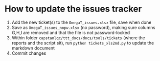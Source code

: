 # How to update the issues tracker

1. Add the new ticket(s) to the `OmegaT_issues.xlsx` file, save when done
2. Save as `OmegaT_issues_nopw.xlsx` (no password), making sure columns G,H,I are removed and that the file is not password-locked
3. Within folder `capstanlqc/ttt_docs/docs/tools/tickets` (where the reports and the script sit), run `python tickets_xls2md.py` to update the markdown document
4. Commit changes

<!-- todo: transfer this to capps/docs for a cleaner single page -->
